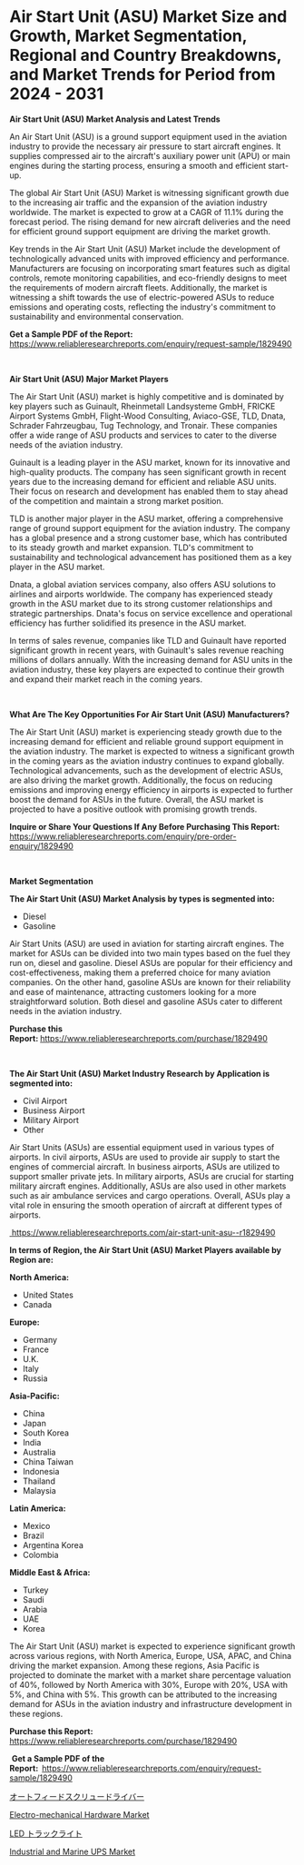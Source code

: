 <p><h1>Air Start Unit (ASU) Market Size and Growth, Market Segmentation, Regional and Country Breakdowns, and Market Trends for Period from 2024 -  2031</h1></p><p><strong>Air Start Unit (ASU) Market Analysis and Latest Trends</strong></p>
<p><p>An Air Start Unit (ASU) is a ground support equipment used in the aviation industry to provide the necessary air pressure to start aircraft engines. It supplies compressed air to the aircraft's auxiliary power unit (APU) or main engines during the starting process, ensuring a smooth and efficient start-up.</p><p>The global Air Start Unit (ASU) Market is witnessing significant growth due to the increasing air traffic and the expansion of the aviation industry worldwide. The market is expected to grow at a CAGR of 11.1% during the forecast period. The rising demand for new aircraft deliveries and the need for efficient ground support equipment are driving the market growth.</p><p>Key trends in the Air Start Unit (ASU) Market include the development of technologically advanced units with improved efficiency and performance. Manufacturers are focusing on incorporating smart features such as digital controls, remote monitoring capabilities, and eco-friendly designs to meet the requirements of modern aircraft fleets. Additionally, the market is witnessing a shift towards the use of electric-powered ASUs to reduce emissions and operating costs, reflecting the industry's commitment to sustainability and environmental conservation.</p></p>
<p><strong>Get a Sample PDF of the Report:&nbsp;</strong> <a href="https://www.reliableresearchreports.com/enquiry/request-sample/1829490">https://www.reliableresearchreports.com/enquiry/request-sample/1829490</a></p>
<p>&nbsp;</p>
<p><strong>Air Start Unit (ASU) Major Market Players</strong></p>
<p><p>The Air Start Unit (ASU) market is highly competitive and is dominated by key players such as Guinault, Rheinmetall Landsysteme GmbH, FRICKE Airport Systems GmbH, Flight-Wood Consulting, Aviaco-GSE, TLD, Dnata, Schrader Fahrzeugbau, Tug Technology, and Tronair. These companies offer a wide range of ASU products and services to cater to the diverse needs of the aviation industry.</p><p>Guinault is a leading player in the ASU market, known for its innovative and high-quality products. The company has seen significant growth in recent years due to the increasing demand for efficient and reliable ASU units. Their focus on research and development has enabled them to stay ahead of the competition and maintain a strong market position.</p><p>TLD is another major player in the ASU market, offering a comprehensive range of ground support equipment for the aviation industry. The company has a global presence and a strong customer base, which has contributed to its steady growth and market expansion. TLD's commitment to sustainability and technological advancement has positioned them as a key player in the ASU market.</p><p>Dnata, a global aviation services company, also offers ASU solutions to airlines and airports worldwide. The company has experienced steady growth in the ASU market due to its strong customer relationships and strategic partnerships. Dnata's focus on service excellence and operational efficiency has further solidified its presence in the ASU market.</p><p>In terms of sales revenue, companies like TLD and Guinault have reported significant growth in recent years, with Guinault's sales revenue reaching millions of dollars annually. With the increasing demand for ASU units in the aviation industry, these key players are expected to continue their growth and expand their market reach in the coming years.</p></p>
<p>&nbsp;</p>
<p><strong>What Are The Key Opportunities For Air Start Unit (ASU) Manufacturers?</strong></p>
<p><p>The Air Start Unit (ASU) market is experiencing steady growth due to the increasing demand for efficient and reliable ground support equipment in the aviation industry. The market is expected to witness a significant growth in the coming years as the aviation industry continues to expand globally. Technological advancements, such as the development of electric ASUs, are also driving the market growth. Additionally, the focus on reducing emissions and improving energy efficiency in airports is expected to further boost the demand for ASUs in the future. Overall, the ASU market is projected to have a positive outlook with promising growth trends.</p></p>
<p><strong>Inquire or Share Your Questions If Any Before Purchasing This Report:</strong> <a href="https://www.reliableresearchreports.com/enquiry/pre-order-enquiry/1829490">https://www.reliableresearchreports.com/enquiry/pre-order-enquiry/1829490</a></p>
<p>&nbsp;</p>
<p><strong>Market Segmentation</strong></p>
<p><strong>The Air Start Unit (ASU) Market Analysis by types is segmented into:</strong></p>
<p><ul><li>Diesel</li><li>Gasoline</li></ul></p>
<p><p>Air Start Units (ASU) are used in aviation for starting aircraft engines. The market for ASUs can be divided into two main types based on the fuel they run on, diesel and gasoline. Diesel ASUs are popular for their efficiency and cost-effectiveness, making them a preferred choice for many aviation companies. On the other hand, gasoline ASUs are known for their reliability and ease of maintenance, attracting customers looking for a more straightforward solution. Both diesel and gasoline ASUs cater to different needs in the aviation industry.</p></p>
<p><strong>Purchase this Report:&nbsp;</strong><a href="https://www.reliableresearchreports.com/purchase/1829490">https://www.reliableresearchreports.com/purchase/1829490</a></p>
<p>&nbsp;</p>
<p><strong>The Air Start Unit (ASU) Market Industry Research by Application is segmented into:</strong></p>
<p><ul><li>Civil Airport</li><li>Business Airport</li><li>Military Airport</li><li>Other</li></ul></p>
<p><p>Air Start Units (ASUs) are essential equipment used in various types of airports. In civil airports, ASUs are used to provide air supply to start the engines of commercial aircraft. In business airports, ASUs are utilized to support smaller private jets. In military airports, ASUs are crucial for starting military aircraft engines. Additionally, ASUs are also used in other markets such as air ambulance services and cargo operations. Overall, ASUs play a vital role in ensuring the smooth operation of aircraft at different types of airports.</p></p>
<p><a href="https://www.reliableresearchreports.com/air-start-unit-asu--r1829490">&nbsp;https://www.reliableresearchreports.com/air-start-unit-asu--r1829490</a></p>
<p><strong>In terms of Region, the Air Start Unit (ASU) Market Players available by Region are:</strong></p>
<p>
    <p> <strong> North America: </strong>
        <ul>
            <li>United States</li>
            <li>Canada</li>
        </ul>
        </p> 
    <p> <strong> Europe: </strong>
        <ul>
            <li>Germany</li>
            <li>France</li>
            <li>U.K.</li>
            <li>Italy</li>
            <li>Russia</li>
        </ul>
        </p> 
    <p> <strong> Asia-Pacific: </strong>
        <ul>
            <li>China</li>
            <li>Japan</li>
            <li>South Korea</li>
            <li>India</li>
            <li>Australia</li>
            <li>China Taiwan</li>
            <li>Indonesia</li>
            <li>Thailand</li>
            <li>Malaysia</li>
        </ul>
        </p> 
    <p> <strong> Latin America: </strong>
        <ul>
            <li>Mexico</li>
            <li>Brazil</li>
            <li>Argentina Korea</li>
            <li>Colombia</li>
        </ul>
        </p> 
    <p> <strong> Middle East & Africa: </strong>
        <ul>
            <li>Turkey</li>
            <li>Saudi</li>
            <li>Arabia</li>
            <li>UAE</li>
            <li>Korea</li>
        </ul>
    </p>
    </p>
<p><p>The Air Start Unit (ASU) market is expected to experience significant growth across various regions, with North America, Europe, USA, APAC, and China driving the market expansion. Among these regions, Asia Pacific is projected to dominate the market with a market share percentage valuation of 40%, followed by North America with 30%, Europe with 20%, USA with 5%, and China with 5%. This growth can be attributed to the increasing demand for ASUs in the aviation industry and infrastructure development in these regions.</p></p>
<p><strong>Purchase this Report: </strong><a href="https://www.reliableresearchreports.com/purchase/1829490">https://www.reliableresearchreports.com/purchase/1829490</a></p>
<p>&nbsp;<strong>Get a Sample PDF of the Report:&nbsp;&nbsp;</strong><a href="https://www.reliableresearchreports.com/enquiry/request-sample/1829490">https://www.reliableresearchreports.com/enquiry/request-sample/1829490</a></p>
<p><strong></strong></p>
<p><p><a href="https://github.com/ihabdkwlxs948/Market-Research-Report-List-1/blob/main/363845242103.md">オートフィードスクリュードライバー</a></p><p><a href="https://github.com/moyahfrancoestellec51j635wcx/Market-Research-Report-List-2/blob/main/electro-mechanical-hardware-market.md">Electro-mechanical Hardware Market</a></p><p><a href="https://github.com/dadanedu33/Market-Research-Report-List-1/blob/main/818956342104.md">LED トラックライト</a></p><p><a href="https://github.com/suaretopek9/Market-Research-Report-List-2/blob/main/industrial-and-marine-ups-market.md">Industrial and Marine UPS Market</a></p></p>